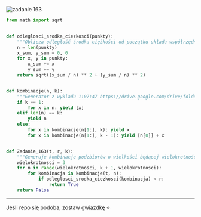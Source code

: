 <picture>
  <source srcset="../../srt/zbior_zadan/163.png" media="(prefers-color-scheme: light)">
  <source srcset="../../srt/zbior_zadan/black_163.png" media="(prefers-color-scheme: dark)">
  <img src="../../srt/zbior_zadan/black_163.png" alt="zadanie 163">
</picture>

```python
from math import sqrt


def odleglosci_srodka_ciezkosci(punkty):
    """Oblicza odległość środka ciężkości od początku układu współrzędnych."""
    n = len(punkty)
    x_sum, y_sum = 0, 0
    for x, y in punkty:
        x_sum += x
        y_sum += y
    return sqrt((x_sum / n) ** 2 + (y_sum / n) ** 2)


def kombinacje(n, k):
    """Generator z wykladu 1:07:47 https://drive.google.com/drive/folders/1mSY7AzI2HEKI3KE-FWHTG7V1AQEaQFLU"""
    if k == 1:
        for x in n: yield [x]
    elif len(n) == k:
        yield n
    else:
        for x in kombinacje(n[1:], k): yield x
        for x in kombinacje(n[1:], k - 1): yield [n[0]] + x


def Zadanie_163(t, r, k):
    """Generuje kombinacje podzbiorów o wielkości będącej wielokrotnością liczby 3."""
    wielokrotnosci = 3
    for n in range(wielokrotnosci, k + 1, wielokrotnosci):
        for kombinacja in kombinacje(t, n):
            if odleglosci_srodka_ciezkosci(kombinacja) < r:
                return True
    return False


```

---
Jeśli repo się podoba, zostaw gwiazdkę ⭐
